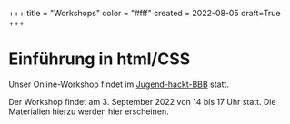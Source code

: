 +++
title = "Workshops"
color = "#fff"
created = 2022-08-05
draft=True
+++

<script lang="ts">
  import Figure from '$lib/components/Figure.svelte';
</script>

# Einführung in html/CSS

Unser Online-Workshop findet im [Jugend-hackt-BBB](https://meet.alpaka.live/jh-lab-berlin) statt.

Der Workshop findet am 3. September 2022 von 14 bis 17 Uhr statt. Die Materialien hierzu werden hier erscheinen.
